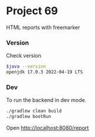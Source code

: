 # Project 69

HTML reports with freemarker

### Version

Check version

```bash
$java --version
openjdk 17.0.3 2022-04-19 LTS
```

### Dev

To run the backend in dev mode.

```bash
./gradlew clean build
./gradlew bootRun
```

Open [http://localhost:8080/report](http://localhost:8080/report)
